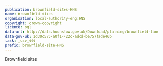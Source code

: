 ```yaml
---
publication: brownfield-sites-HNS
name: Brownfield Sites
organisation: local-authority-eng:HNS
copyright: crown-copyright
licence: ogl
data-url: http://data.hounslow.gov.uk/Download/planning/brownfield-land/hounslow-brownfield-land-register-2017-12-31/CSV?version=22/12/2017
data-gov-uk: 1d30c576-a0f1-422c-adcd-be757fade46b
task: _csv_404
prefix: brownfield-site-HNS
---
```


Brownfield sites


